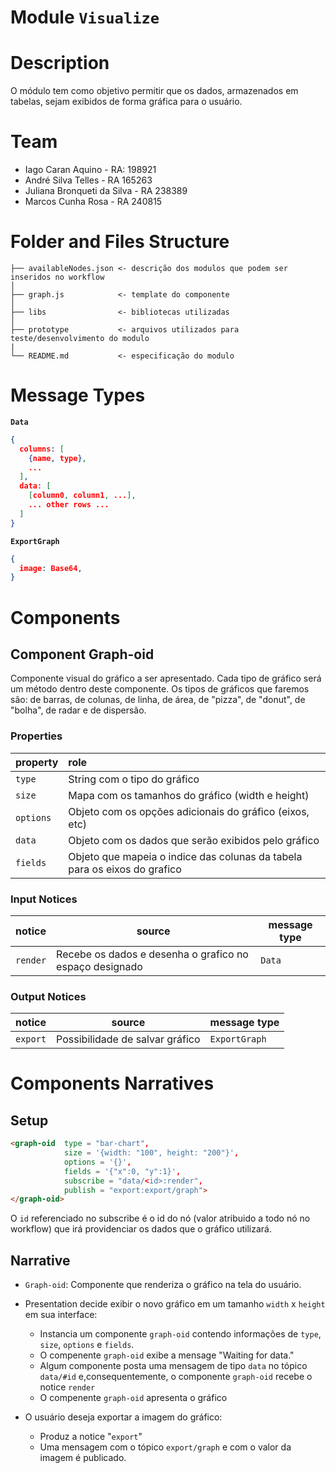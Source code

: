 # Module `Visualize`

# Description
O módulo tem como objetivo permitir que os dados, armazenados em tabelas, sejam exibidos de forma gráfica para o usuário.

# Team
* Iago Caran Aquino - RA: 198921
* André Silva Telles - RA 165263
* Juliana Bronqueti da Silva - RA 238389
* Marcos Cunha Rosa - RA 240815

# Folder and Files Structure

```
├── availableNodes.json <- descrição dos modulos que podem ser inseridos no workflow 
│
├── graph.js            <- template do componente
│
├── libs                <- bibliotecas utilizadas
│
├── prototype           <- arquivos utilizados para teste/desenvolvimento do modulo
|
└── README.md           <- especificação do modulo
```

# Message Types

**`Data`**

~~~json
{
  columns: [
	{name, type},
	...
  ],
  data: [
	[column0, column1, ...],
	... other rows ...
  ]
}
~~~



**`ExportGraph`**

~~~json
{
  image: Base64,
}
~~~

# Components


## Component Graph-oid

Componente visual do gráfico a ser apresentado.
Cada tipo de gráfico será um método dentro deste componente.
Os tipos de gráficos que faremos são: de barras, de colunas, de linha, de área, de "pizza", de "donut", de "bolha", de radar e de dispersão.

### Properties

| property     | role                                                      |
| ------------ | :-------------------------------------------------------- |
| `type` | String com o tipo do gráfico |
| `size`    | Mapa com os tamanhos do gráfico (width e height)        |
| `options` | Objeto com os opções adicionais do gráfico (eixos, etc) |
| `data`    | Objeto com os dados que serão exibidos pelo gráfico     |
| `fields`  | Objeto que mapeia o indice das colunas da tabela para os eixos do grafico     |

### Input Notices

| notice   | source                                                  | message type |
| -------- | ------------------------------------------------------- | ------------ |
| `render` | Recebe os dados e desenha o grafico no espaço designado | `Data`       |

### Output Notices

| notice   | source                          | message type  |
| -------- | ------------------------------- | ------------- |
| `export` | Possibilidade de salvar gráfico | `ExportGraph` |


# Components Narratives

## Setup

~~~html
<graph-oid 	type = "bar-chart",
			size = '{width: "100", height: "200"}',
			options = '{}',
			fields = '{"x":0, "y":1}',
        	subscribe = "data/<id>:render",
			publish = "export:export/graph">
</graph-oid>
~~~

O `id` referenciado no subscribe é o id do nó (valor atribuido a todo nó no workflow) que irá providenciar os dados que o gráfico utilizará.

## Narrative

* `Graph-oid`: Componente que renderiza o gráfico na tela do usuário.


* Presentation decide exibir o novo gráfico em um tamanho `width` x `height` em sua interface:
	* Instancia um componente `graph-oid` contendo informações de `type`, `size`, `options` e `fields`.
	* O compenente `graph-oid` exibe a mensage "Waiting for data." 
	* Algum componente posta uma mensagem de tipo `data`  no tópico `data/#id` e,consequentemente, o componente `graph-oid` recebe o notice `render`
	* O compenente `graph-oid` apresenta o gráfico

* O usuário deseja exportar a imagem do gráfico:
	* Produz a notice "`export`"
	* Uma mensagem com o tópico `export/graph` e com o valor da imagem é publicado.